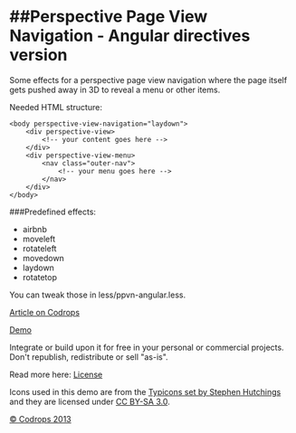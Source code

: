 ##Perspective Page View Navigation - Angular directives version
=========

Some effects for a perspective page view navigation where the page itself gets pushed away in 3D to reveal a menu or other items.

Needed HTML structure:

	<body perspective-view-navigation="laydown">
		<div perspective-view>
			<!-- your content goes here -->
		</div>
		<div perspective-view-menu>
			<nav class="outer-nav">
				<!-- your menu goes here -->
			</nav>
		</div>
	</body>
	
###Predefined effects:
- airbnb
- moveleft
- rotateleft
- movedown
- laydown
- rotatetop

You can tweak those in less/ppvn-angular.less.

[Article on Codrops](http://tympanus.net/codrops/?p=17915)

[Demo](http://tympanus.net/Development/PerspectivePageViewNavigation/)

Integrate or build upon it for free in your personal or commercial projects. Don't republish, redistribute or sell "as-is".

Read more here: [License](http://tympanus.net/codrops/licensing/)

Icons used in this demo are from the [Typicons set by Stephen Hutchings](http://typicons.com/) and they are licensed under [CC BY-SA 3.0](http://creativecommons.org/licenses/by-sa/3.0/).

[© Codrops 2013](http://www.codrops.com)
